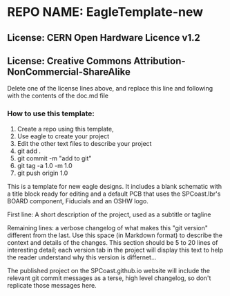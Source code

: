 # REPO NAME: EagleTemplate-new
## License: CERN Open Hardware Licence v1.2
## License: Creative Commons Attribution-NonCommercial-ShareAlike

Delete one of the license lines above, and replace this line and following with the contents of the doc.md file

### How to use this template:

  1. Create a repo using this template, 
  2. Use eagle to create your project
  3. Edit the other text files to describe your project
  4. git add .
  5. git commit -m "add to git"
  6. git tag -a 1.0 -m 1.0
  7. git push origin 1.0
  

This is a template for new eagle designs.
It includes a blank schematic with a title block ready for editing and a
default PCB that uses the SPCoast.lbr's BOARD component, Fiducials and an OSHW logo.

First line: A short description of the project, used as a subtitle or tagline

Remaining lines: a verbose changelog of what makes this "git version" different from the last.
Use this space (in Markdown format) to describe the context and details of the changes.
This section should be 5 to 20 lines of interesting detail; each version tab in the project will 
display this text to help the reader understand why this version is differnet...

The published project on the SPCoast.github.io website will
include the relevant git commit messages as a terse, high level
changelog, so don't replicate those messages here.


